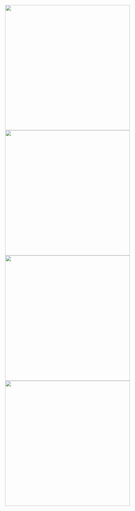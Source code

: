<p>
  <img src="https://github.com/user-attachments/assets/c5b6ef49-678a-4373-a810-1c7b8e2cbc17"height=400weidth=180 >
  <img src="https://github.com/user-attachments/assets/b2011263-b19d-4f07-a82a-05e86f6cbd59"height=400weidth=180 >
  <img src="https://github.com/user-attachments/assets/b594f964-500e-4e3a-996d-428b2a0cc119"height=400weidth=180 >
  <img src="https://github.com/user-attachments/assets/56ae0d64-4a15-4948-a7af-d28d576903c6"height=400weidth=180 >
</p>





